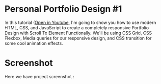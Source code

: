 # Personal Portfolio Design #1
In this tutorial ([Open in Youtube]([(https://www.youtube.com/@althafsamp18)](https://www.youtube.com/@althafsamp18)), I'm going to show you how to use modern HTML, CSS, and JavaScript to create a completely responsive Portfolio Design with Scroll To Element Functionally. We'll be using CSS Grid, CSS Flexbox, Media queries for our responsive design, and CSS  transition for some cool animation effects.

# Screenshot
Here we have project screenshot :
